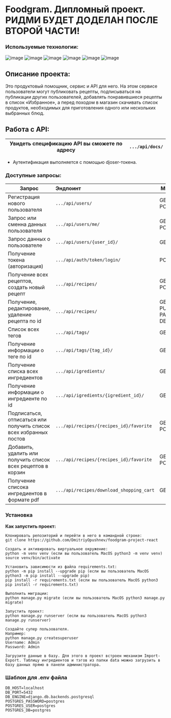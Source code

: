 # Foodgram. Дипломный проект. РИДМИ БУДЕТ ДОДЕЛАН ПОСЛЕ ВТОРОЙ ЧАСТИ!

### Используемые технологии:
![image](https://img.shields.io/badge/Python-FFD43B?style=for-the-badge&logo=python&logoColor=blue)
![image](https://img.shields.io/badge/PostgreSQL-316192?style=for-the-badge&logo=postgresql&logoColor=white)
![image](https://img.shields.io/badge/Django-092E20?style=for-the-badge&logo=django&logoColor=green)
![image](https://img.shields.io/badge/django%20rest-ff1709?style=for-the-badge&logo=django&logoColor=white)
![image](https://img.shields.io/badge/VSCode-0078D4?style=for-the-badge&logo=visual%20studio%20code&logoColor=white)
![image](https://img.shields.io/badge/GitHub-100000?style=for-the-badge&logo=github&logoColor=white)

## Описание проекта:
Это продуктовый помощник, сервис и API для него. На этом сервисе пользователи могут публиковать рецепты, подписываться на публикации других пользователей, добавлять понравившиеся рецепты в список «Избранное», а перед походом в магазин скачивать список продуктов, необходимых для приготовления одного или нескольких выбранных блюд.

## Работа с API:
| Увидеть спецификацию API вы сможете по адресу | `.../api/docs/` |
|--------|:---------|
- Аутентификация выполняется с помощью djoser-токена.

### Доступные запросы:
| Запрос | Эндпоинт | Метод |
|--------|:---------|-------|
| Регистрация нового пользователя |`.../api/users/`| GET, POST |
| Запрос или сменна данных пользователя |`.../api/users/me/`| GET, POST |
| Запрос данных о пользователе |`.../api/users/{user_id}/`| GET |
| Получение токена (авторизация)|`.../api/auth/token/login/`| POST |
| Получение всех рецептов, создать новый рецепт|`.../api/recipes/`| GET, POST |
| Получение, редактирование, удаление рецепта по id|`.../api/recipes/`| GET, PUT, PATCH, DELETE |
| Список всех тегов|`.../api/tags/`| GET |
| Получение информации о теге по id|`.../api/tags/{tag_id}/`| GET |
| Получение списка всех ингредиентов|`.../api/igredients/`| GET |
| Получение информации о ингредиенте по id|`.../api/igredients/{igredient_id}/`| GET |
| Подписаться, отписаться или получить список всех избранных постов |`.../api/recipes/{recipes_id}/favorite`| GET, POST |
| Добавить, удалить или получить список всех рецептов в корзин |`.../api/recipes/{recipes_id}/favorite`| GET, POST |
| Получение списока ингредиентов в формате pdf|`.../api/recipes/download_shopping_cart`| GET |

### Установка
**Как запустить проект:**
```
Клонировать репозиторий и перейти в него в командной строке:
git clone https://github.com/DmitriyOpushnev/foodgram-project-react
```
```
Cоздать и активировать виртуальное окружение:
python -m venv venv (если вы пользователь MacOS python3 -m venv venv)
source venv/bin/activate
```
```
Установить зависимости из файла requirements.txt:
python -m pip install --upgrade pip (если вы пользователь MacOS python3 -m pip install --upgrade pip)
pip install -r requirements.txt (если вы пользователь MacOS python3 pip install -r requirements.txt)
```
```
Выполнить миграции:
python manage.py migrate (если вы пользователь MacOS python3 manage.py migrate)
```
```
Запустить проект:
python manage.py runserver (если вы пользователь MacOS python3 manage.py runserver)
```
```
Создайте супер пользователя.
Например:
python manage.py createsuperuser
Username: Admin
Password: Admin
```
```
Загрузите данные в базу. Для этого в проект встроен механизм Import-Export. Таблицу ингредиентов и тэгов из папки data можно загрузить в базу данных прямо в панели администратора.
```

### Шаблон для .env файла
```
DB_HOST=localhost
DB_PORT=5432
DB_ENGINE=django.db.backends.postgresql
POSTGRES_PASSWORD=postgres
POSTGRES_USER=postgres
POSTGRES_DB=postgres
```